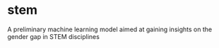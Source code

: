 # stem
A preliminary machine learning model aimed at gaining insights on the gender gap in STEM disciplines
